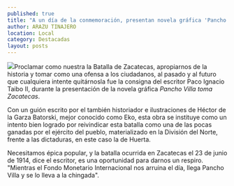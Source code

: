 ```yaml
---
published: true
title: "A un día de la conmemoración, presentan novela gráfica 'Pancho Villa toma Zacatecas'"
author: ARAZU TINAJERO
location: Local
category: Destacadas
layout: posts
---
```


![](http://i.imgur.com/wFrRhD6m.jpg)Proclamar como nuestra la Batalla de Zacatecas, apropiarnos de la historia y tomar como una ofensa a los ciudadanos, al pasado y al futuro que cualquiera intente quitárnosla fue la consigna del escritor Paco Ignacio Taibo II, durante la presentación de la novela gráfica _Pancho Villa toma Zacatecas_.

Con un guión escrito por el también historiador e ilustraciones de Héctor de la Garza Batorski, mejor conocido como Eko, esta obra se instituye como un intento bien logrado por reivindicar esta batalla como una de las pocas ganadas por el ejército del pueblo, materializado en la División del Norte, frente a las dictaduras, en este caso la de Huerta.

Necesitamos épica popular, y la batalla ocurrida en Zacatecas el 23 de junio de 1914, dice el escritor, es una oportunidad para darnos un respiro. "Mientras el Fondo Monetario Internacional nos arruina el día, llega Pancho Villa y se lo lleva a la chingada".
